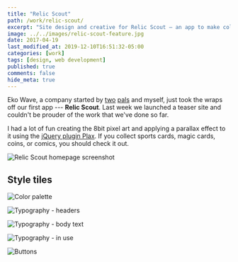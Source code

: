 ```yaml
---
title: "Relic Scout"
path: /work/relic-scout/
excerpt: "Site design and creative for Relic Scout — an app to make collecting simpler, while saving you money."
image: ../../images/relic-scout-feature.jpg
date: 2017-04-19
last_modified_at: 2019-12-10T16:51:32-05:00
categories: [work]
tags: [design, web development]
published: true
comments: false
hide_meta: true
---
```


Eko Wave, a company started by [two](https://twitter.com/endonend) [pals](https://twitter.com/bjpmba) and myself, just took the wraps off our first app --- **Relic Scout**. Last week we launched a teaser site and couldn't be prouder of the work that we've done so far.

I had a lot of fun creating the 8bit pixel art and applying a parallax effect to it using the [jQuery plugin Plax](https://github.com/cameronmcefee/plax). If you collect sports cards, magic cards, coins, or comics, you should check it out.

![Relic Scout homepage screenshot](../../images/relic-scout-browser-750.jpg)

## Style tiles

![Color palette](../../images/relic-scout-tile-color-palette.png)

![Typography - headers](../../images/relic-scout-tile-headers.png)

![Typography - body text](../../images/relic-scout-tile-body-text.png)

![Typography - in use](../../images/relic-scout-tile-typography-usage.png)

![Buttons](../../images/relic-scout-tile-buttons.png)
